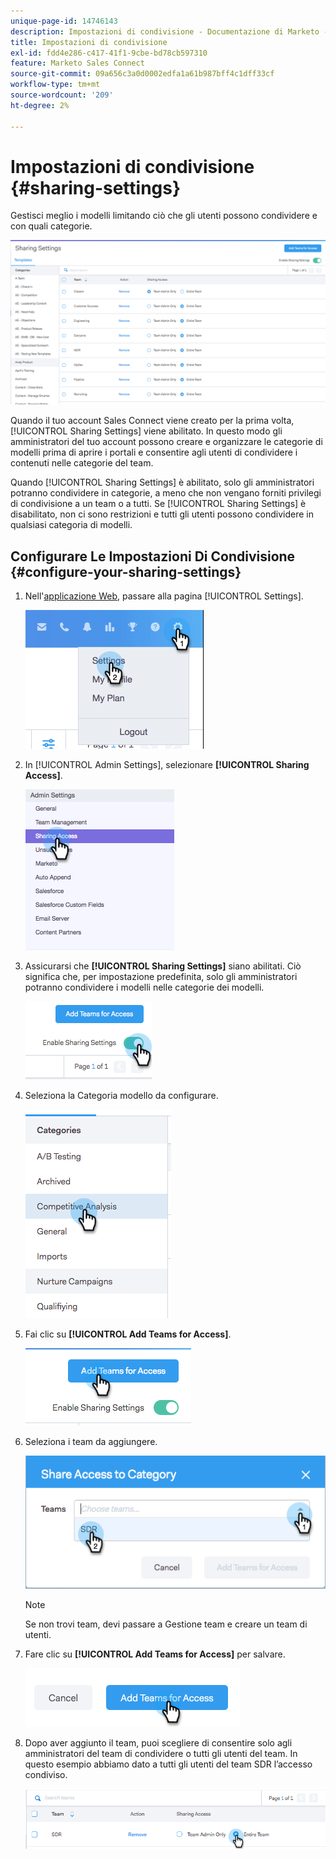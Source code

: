 ```yaml
---
unique-page-id: 14746143
description: Impostazioni di condivisione - Documentazione di Marketo - Documentazione del prodotto
title: Impostazioni di condivisione
exl-id: fdd4e286-c417-41f1-9cbe-bd78cb597310
feature: Marketo Sales Connect
source-git-commit: 09a656c3a0d0002edfa1a61b987bff4c1dff33cf
workflow-type: tm+mt
source-wordcount: '209'
ht-degree: 2%

---
```


# Impostazioni di condivisione {#sharing-settings}

Gestisci meglio i modelli limitando ciò che gli utenti possono condividere e con quali categorie.

![](assets/main.png)

Quando il tuo account Sales Connect viene creato per la prima volta, [!UICONTROL Sharing Settings] viene abilitato. In questo modo gli amministratori del tuo account possono creare e organizzare le categorie di modelli prima di aprire i portali e consentire agli utenti di condividere i contenuti nelle categorie del team.

Quando [!UICONTROL Sharing Settings] è abilitato, solo gli amministratori potranno condividere in categorie, a meno che non vengano forniti privilegi di condivisione a un team o a tutti. Se [!UICONTROL Sharing Settings] è disabilitato, non ci sono restrizioni e tutti gli utenti possono condividere in qualsiasi categoria di modelli.

## Configurare Le Impostazioni Di Condivisione {#configure-your-sharing-settings}

1. Nell&#39;[applicazione Web](https://toutapp.com/login), passare alla pagina [!UICONTROL Settings].

   ![](assets/one-2.png)

1. In [!UICONTROL Admin Settings], selezionare **[!UICONTROL Sharing Access]**.

   ![](assets/two-2.png)

1. Assicurarsi che **[!UICONTROL Sharing Settings]** siano abilitati. Ciò significa che, per impostazione predefinita, solo gli amministratori potranno condividere i modelli nelle categorie dei modelli.

   ![](assets/three-2.png)

1. Seleziona la Categoria modello da configurare.

   ![](assets/four-2.png)

1. Fai clic su **[!UICONTROL Add Teams for Access]**.

   ![](assets/five-2.png)

1. Seleziona i team da aggiungere.

   ![](assets/six-1.png)

   >[!NOTE]
   >
   >Se non trovi team, devi passare a Gestione team e creare un team di utenti.

1. Fare clic su **[!UICONTROL Add Teams for Access]** per salvare.

   ![](assets/seven-1.png)

1. Dopo aver aggiunto il team, puoi scegliere di consentire solo agli amministratori del team di condividere o tutti gli utenti del team. In questo esempio abbiamo dato a tutti gli utenti del team SDR l’accesso condiviso.

   ![](assets/eight-1.png)
